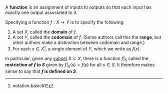A **function** is an assignment of inputs to outputs so that each input has exactly one output associated to it.

Specifying a function $f: X \to Y$ is to specify the following:
1. A set $X$, called the **domain** of $f$.
2. A set $Y$, called the **codomain** of $f$. (Some authors call this the **range**, but other authors make a distinction between codomain and range.)
3. For each $x \in X$[^1], a single element of $Y$, which we write as $f(x)$.

In particular, given any [subset](subset) $S \subset X$, there is a function $f|_S$ called the **restriction of $f$ to $S$** given by $f|_S(s) = f(s)$ for all $s \in S$. It therefore makes sense to say that **$f$ is defined on $S$**.

[^1]:notation.basic#$\in$